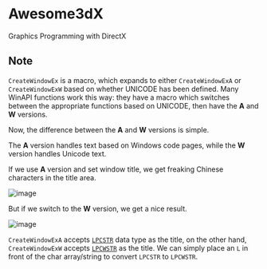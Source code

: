 # Awesome3dX
Graphics Programming with DirectX

## Note

`CreateWindowEx` is a macro, which expands to either `CreateWindowExA` or `CreateWindowExW` based on whether UNICODE has been defined. Many WinAPI functions work this way: they have a macro which switches between the appropriate functions based on UNICODE, then have the **A** and **W** versions.

Now, the difference between the **A** and **W** versions is simple.

The **A** version handles text based on Windows code pages, while the **W** version handles Unicode text.

If we use **A** version and set window title, we get freaking Chinese characters in the title area. 

![image](https://user-images.githubusercontent.com/16564582/184525870-f88c7b7f-22e8-4196-8e2b-7dfb2196f172.png)

But if we switch to the **W** version, we get a nice result.

![image](https://user-images.githubusercontent.com/16564582/184525955-22b00ac8-8913-40d9-a504-26273944da1e.png)


`CreateWindowExA` accepts [`LPCSTR`](https://docs.microsoft.com/en-us/openspecs/windows_protocols/ms-dtyp/f8d4fe46-6be8-44c9-8823-615a21d17a61) data type as the title, on the other hand, `CreateWindowExW` accepts [`LPCWSTR`](https://docs.microsoft.com/en-us/openspecs/windows_protocols/ms-dtyp/76f10dd8-699d-45e6-a53c-5aefc586da20) as the title. We can simply place an `L` in front of the char array/string to convert `LPCSTR` to `LPCWSTR`.
